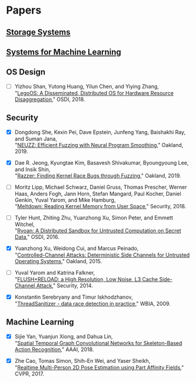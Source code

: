 # Papers

## [Storage Systems](storage.md)

## [Systems for Machine Learning](sysml.md)

## OS Design

- [ ] Yizhou Shan, Yutong Huang, Yilun Chen, and Yiying Zhang,  
"[LegoOS: A Disseminated, Distributed OS for Hardware Resource Disaggregation](https://www.usenix.org/system/files/osdi18-shan.pdf)," OSDI, 2018.

## Security

- [x] Dongdong She, Kexin Pei, Dave Epstein, Junfeng Yang, Baishakhi Ray, and Suman Jana,  
"[NEUZZ: Efficient Fuzzing with Neural Program Smoothing](https://arxiv.org/pdf/1807.05620.pdf)," Oakland, 2019.

- [x] Dae R. Jeong, Kyungtae Kim, Basavesh Shivakumar, Byoungyoung Lee, and Insik Shin,  
"[Razzer: Finding Kernel Race Bugs through Fuzzing](https://lifeasageek.github.io/papers/jeong-razzer.pdf)," Oakland, 2019.

- [ ] Moritz Lipp, Michael Schwarz, Daniel Gruss, Thomas Prescher, Werner Haas, Anders Fogh, Jann Horn, Stefan Mangard, Paul Kocher, Daniel Genkin, Yuval Yarom, and Mike Hamburg,  
"[Meltdown: Reading Kernel Memory from User Space](https://www.usenix.org/system/files/conference/usenixsecurity18/sec18-lipp.pdf)," Security, 2018.

- [ ] Tyler Hunt, Zhiting Zhu, Yuanzhong Xu, Simon Peter, and Emmett Witchel,  
"[Ryoan: A Distributed Sandbox for Untrusted Computation on Secret Data](https://www.usenix.org/system/files/conference/osdi16/osdi16-hunt.pdf)," OSDI, 2016.

- [x] Yuanzhong Xu, Weidong Cui, and Marcus Peinado,  
"[Controlled-Channel Attacks: Deterministic Side Channels for Untrusted Operating Systems](https://www.ieee-security.org/TC/SP2015/papers-archived/6949a640.pdf)," Oakland, 2015.

- [ ] Yuval Yarom and Katrina Falkner,  
"[FLUSH+RELOAD: a High Resolution, Low Noise, L3 Cache Side-Channel Attack](https://eprint.iacr.org/2013/448.pdf)," Security, 2014.

- [x] Konstantin Serebryany and Timur Iskhodzhanov,  
"[ThreadSanitizer - data race detection in practice](https://static.googleusercontent.com/media/research.google.com/ko//pubs/archive/35604.pdf)," WBIA, 2009.

## Machine Learning

- [x] Sijie Yan, Yuanjun Xiong, and Dahua Lin,  
"[Spatial Temporal Graph Convolutional Networks for Skeleton-Based Action Recognition](https://arxiv.org/pdf/1801.07455.pdf)," AAAI, 2018.

- [x] Zhe Cao, Tomas Simon, Shih-En Wei, and Yaser Sheikh,  
"[Realtime Multi-Person 2D Pose Estimation using Part Affinity Fields](https://arxiv.org/pdf/1611.08050.pdf)," CVPR, 2017.
